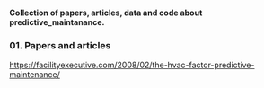 #### Collection of papers, articles, data and code about predictive_maintanance.

### 01. Papers and articles
https://facilityexecutive.com/2008/02/the-hvac-factor-predictive-maintenance/

